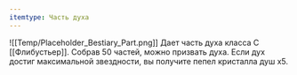```yaml
---
itemtype: Часть духа
---
```

![[Temp/Placeholder_Bestiary_Part.png]]
Дает часть духа класса C [[Флибустьер]]. Собрав 50 частей, можно призвать духа. Если дух достиг максимальной звездности, вы получите пепел кристалла душ х5.
